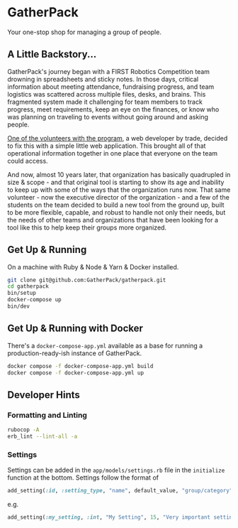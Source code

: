 # GatherPack

Your one-stop shop for managing a group of people.

## A Little Backstory...

GatherPack's journey began with a FIRST Robotics Competition team drowning in spreadsheets and sticky notes. In those days, critical information about meeting attendance, fundraising progress, and team logistics was scattered across multiple files, desks, and brains. This fragmented system made it challenging for team members to track progress, meet requirements, keep an eye on the finances, or know who was planning on traveling to events without going around and asking people.

[One of the volunteers with the program](https://brad-thompson.com), a web developer by trade, decided to fix this with a simple little web application. This brought all of that operational information together in one place that everyone on the team could access.

And now, almost 10 years later, that organization has basically quadrupled in size & scope - and that original tool is starting to show its age and inability to keep up with some of the ways that the organization runs now. That same volunteer - now the executive director of the organization - and a few of the students on the team decided to build a new tool from the ground up, built to be more flexible, capable, and robust to handle not only their needs, but the needs of other teams and organizations that have been looking for a tool like this to help keep their groups more organized.

## Get Up & Running

On a machine with Ruby & Node & Yarn & Docker installed.

```bash
git clone git@github.com:GatherPack/gatherpack.git
cd gatherpack
bin/setup
docker-compose up
bin/dev
```

## Get Up & Running with Docker

There's a `docker-compose-app.yml` available as a base for running a production-ready-ish instance of GatherPack.

```bash
docker compose -f docker-compose-app.yml build
docker compose -f docker-compose-app.yml up
```

## Developer Hints

### Formatting and Linting 

```bash
rubocop -A
erb_lint --lint-all -a
```

### Settings

Settings can be added in the `app/models/settings.rb` file in the `initialize` function at the bottom.
Settings follow the format of

```ruby
add_setting(:id, :setting_type, "name", default_value, "group/category", "description")
```

e.g.

```ruby
add_setting(:my_setting, :int, "My Setting", 15, "Very important settings", "Stores an integer")
```
